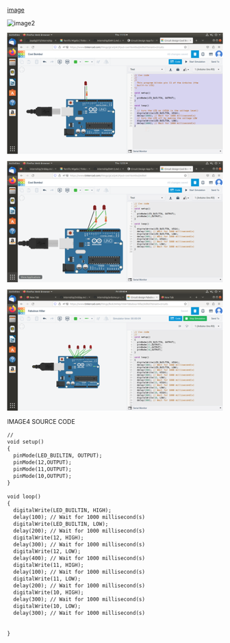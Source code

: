 [image](https://www.tinkercad.com/things/85kYaymCbMp-exquisite-turing-inari/editel)

![image2](https://www.tinkercad.com/things/4sCX8B1hBBZ-terrific-migelo)

![image3](https://github.com/joyalpj573/internship/blob/main/img/printt.png)

![image4](https://github.com/joyalpj573/internship/blob/main/img/arduino.png)

![image5](https://github.com/joyalpj573/internship/blob/main/img/pprint.png)

IMAGE4 SOURCE CODE
```
//
void setup()
{
  pinMode(LED_BUILTIN, OUTPUT);
  pinMode(12,OUTPUT);
  pinMode(11,OUTPUT);
  pinMode(10,OUTPUT);
}

void loop()
{
  digitalWrite(LED_BUILTIN, HIGH);
  delay(100); // Wait for 1000 millisecond(s)
  digitalWrite(LED_BUILTIN, LOW);
  delay(200); // Wait for 1000 millisecond(s)
  digitalWrite(12, HIGH);
  delay(300); // Wait for 1000 millisecond(s)
  digitalWrite(12, LOW);
  delay(400); // Wait for 1000 millisecond(s)
  digitalWrite(11, HIGH);
  delay(100); // Wait for 1000 millisecond(s)
  digitalWrite(11, LOW);
  delay(200); // Wait for 1000 millisecond(s)
  digitalWrite(10, HIGH);
  delay(300); // Wait for 1000 millisecond(s)
  digitalWrite(10, LOW);
  delay(300); // Wait for 1000 millisecond(s)
 
  
}
```
